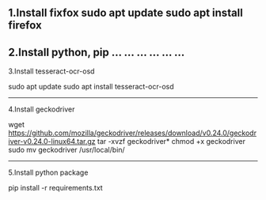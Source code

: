 1.Install fixfox
sudo apt update
sudo apt install firefox
---------------------------------------------------------
2.Install python, pip
... ... ... ... ... ...
--------------------------------------------------------
3.Install tesseract-ocr-osd

sudo apt update
sudo apt install tesseract-ocr-osd

--------------------------------------------
4.Install geckodriver

wget https://github.com/mozilla/geckodriver/releases/download/v0.24.0/geckodriver-v0.24.0-linux64.tar.gz
tar -xvzf geckodriver*
chmod +x geckodriver
sudo mv geckodriver /usr/local/bin/

----------------------------------------
5.Install python package

pip install -r requirements.txt